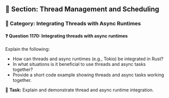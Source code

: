 ## 📘 Section: Thread Management and Scheduling  
### 🔹 Category: Integrating Threads with Async Runtimes  
#### ❓ Question 1170: Integrating threads with async runtimes

Explain the following:

- How can threads and async runtimes (e.g., Tokio) be integrated in Rust?
- In what situations is it beneficial to use threads and async tasks together?
- Provide a short code example showing threads and async tasks working together.

🔧 **Task:** Explain and demonstrate thread and async runtime integration.
